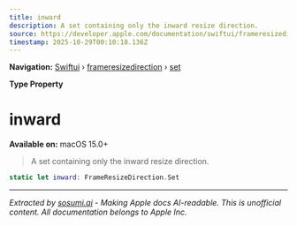 ```yaml
---
title: inward
description: A set containing only the inward resize direction.
source: https://developer.apple.com/documentation/swiftui/frameresizedirection/set/inward
timestamp: 2025-10-29T00:10:18.136Z
---
```


**Navigation:** [Swiftui](/documentation/swiftui) › [frameresizedirection](/documentation/swiftui/frameresizedirection) › [set](/documentation/swiftui/frameresizedirection/set)

**Type Property**

# inward

**Available on:** macOS 15.0+

> A set containing only the inward resize direction.

```swift
static let inward: FrameResizeDirection.Set
```

---

*Extracted by [sosumi.ai](https://sosumi.ai) - Making Apple docs AI-readable.*
*This is unofficial content. All documentation belongs to Apple Inc.*

